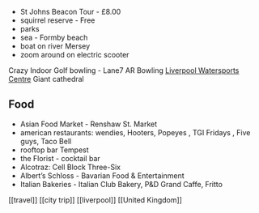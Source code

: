 
- St Johns Beacon Tour - £8.00
- squirrel reserve - Free
- parks
- sea - Formby beach
- boat on river Mersey
- zoom around on electric scooter

Crazy Indoor Golf
bowling - Lane7
AR Bowling
[Liverpool Watersports Centre](https://www.liverpoolwatersports.org.uk/)
Giant cathedral
 
## Food
- Asian Food Market - Renshaw St. Market
- american restaurants: wendies, Hooters, Popeyes , TGI Fridays , Five guys, Taco Bell
- rooftop bar Tempest
- the Florist - cocktail bar
- Alcotraz: Cell Block Three-Six
- Albert’s Schloss - Bavarian Food & Entertainment
- Italian Bakeries - Italian Club Bakery,  P&D Grand Caffe, Fritto

[[travel]]
[[city trip]]
[[liverpool]]
[[United Kingdom]]